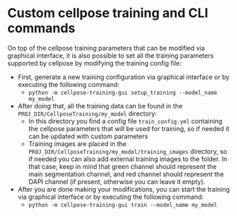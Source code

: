 # Custom cellpose training and CLI commands 
On top of the cellpose training parameters that can be modified via graphical interface, it is also possible to set all the training parameters supported by cellpose by modifying the training config file:
- First, generate a new training configuration via graphical interface or by executing the following command:
  - `python -m cellpose-training-gui setup_training --model_name my_model`
- After doing that, all the training data can be found in the `PROJ_DIR/CellposeTraining/my_model` directory:
  - In this directory you find a config file `train_config.yml` containing the cellpose parameters that will be used for training, so if needed it can be updated with custom parameters
  - Training images are placed in the `PROJ_DIR/CellposeTraining/my_model/training_images` directory, so if needed you can also add external training images to the folder. In that case, keep in mind that green channel should represent the main segmentation channel, and red channel should represent the DAPI channel (if present, otherwise you can leave it empty).
- After you are done making your modifications, you can start the training via graphical interface or by executing the following command:
  - `python -m cellpose-training-gui train --model_name my_model`

